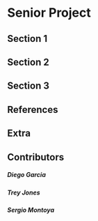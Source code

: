 # Senior Project 

## Section 1

## Section 2

## Section 3

## References

## Extra

## Contributors

##### Diego Garcia
##### Trey Jones
##### Sergio Montoya
